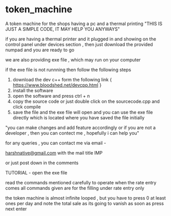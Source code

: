 # token_machine
A token machine for the shops having a pc and a thermal printing 
"THIS IS JUST A SIMPLE CODE, IT MAY HELP YOU ANYWAYS"

if you are having a thermal printer and it plugged in and showing on the control panel under devices section , then just download the provided numpad and you are ready to go 

we are also providing exe file , which may run on your computer 

if the exe file is not runnning then follow the following steps 
1. download the dev c++ form the following link { https://www.bloodshed.net/devcpp.html }
2. install the software 
3. open the software and press ctrl + n 
4. copy the source code or just double click on the sourcecode.cpp and click compile 
5. save the file and the exe file will open and you can use the exe file directly which is located where you have saved the file initially 



"you can make changes and add feature accordingly or if you are not a developer , then you can contect me , hopefully i can help you" 



for any queries , you can contact me via email - 

harshnative@gmail.com                 with the mail title IMP

or just post down in the comments 











TUTORIAL - 
open the exe file 

read the commands mentioned carefully to operate when the rate entry comes
all commands given are for the filling under rate entry only 

the token machine is almost infinite looped , but you have to press 0 at least ones per day and note the total sale as its going to vanish  as soon as press next enter 



